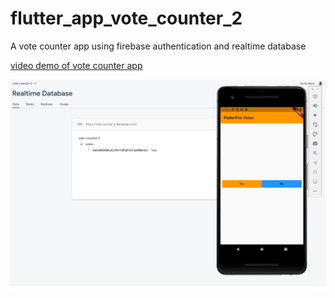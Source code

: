 # flutter_app_vote_counter_2

A vote counter app using firebase authentication and realtime database


[video demo of vote counter app](https://storyxpress.co/video/khaw98sbtq3lpiydl)

![screenshot of vote counter app](https://github.com/thinklikeadesigner/flutter_app_vote_counter_2/blob/master/Screen%20Shot%202020-11-09%20at%2012.52.52%20PM.png)
